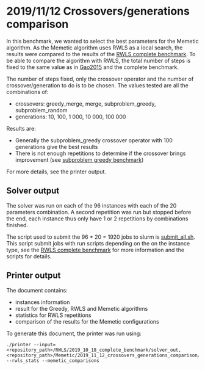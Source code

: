 # 2019/11/12 Crossovers/generations comparison

In this benchmark, we wanted to select the best parameters for the Memetic algorithm. As the Memetic algorithm uses RWLS as a local search, the results were compared to the results of the [RWLS complete benchmark](../../RWLS/2019_10_18_complete_benchmark). To be able to compare the algorithm with RWLS, the total number of steps is fixed to the same value as in [Gao2015](../../References.md) and the complete benchmark.

The number of steps fixed, only the crossover operator and the number of crossover/generation to do is to be chosen. The values tested are all the combinations of:
 - crossovers: greedy_merge, merge, subproblem_greedy, subproblem_random
 - generations: 10, 100, 1 000, 10 000, 100 000

Results are:
 - Generally the subproblem_greedy crossover operator with 100 generations give the best results
 - There is not enough repetitions to determine if the crossover brings improvement (see [subproblem greedy benchmark](../2019_11_14_subproblem_greedy))

For more details, see the printer output.

## Solver output

The solver was run on each of the 96 instances with each of the 20 parameters combination. A second repetition was run but stopped before the end, each instance thus only have 1 or 2 repetitions by combinations finished.

The script used to submit the 96 * 20 = 1920 jobs to slurm is [submit_all.sh](./scripts/submit_all.sh). This script submit jobs with run scripts depending on the on the instance type, see the [RWLS complete benchmark](../../RWLS/2019_10_18_complete_benchmark) for more information and the scripts for details.

## Printer output

The document contains:
- instances information
- result for the Greedy, RWLS and Memetic algorithms
- statistics for RWLS repetitions
- comparison of the results for the Memetic configurations

To generate this document, the printer was run using:
```
./printer --input=<repository_path>/RWLS/2019_10_18_complete_benchmark/solver_out,<repository_path>/Memetic/2019_11_12_crossovers_generations_comparison/solver_out --rwls_stats --memetic_comparisons
```
